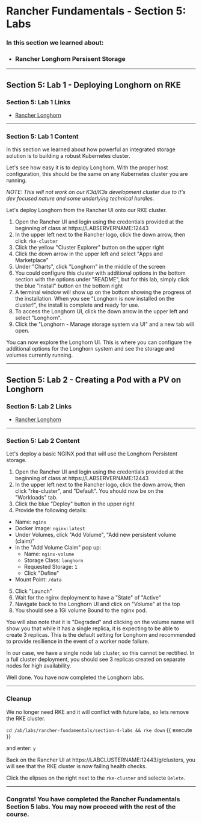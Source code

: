 # Rancher Fundamentals - Section 5: Labs

### In this section we learned about:

* ### Rancher Longhorn Persisent Storage

____

## Section 5: Lab 1 - Deploying Longhorn on RKE

### Section 5: Lab 1 Links

* [Rancher Longhorn](https://rancher.com/products/longhorn/)
____

### Section 5: Lab 1 Content

In this section we learned about how powerful an integrated storage solution is to building a robust Kubernetes cluster.

Let's see how easy it is to deploy Longhorn. With the proper host configuration, this should be the same on any Kubernetes cluster you are running.

*NOTE: This will not work on our K3d/K3s development cluster due to it's dev focused nature and some underlying technical hurdles.*

Let's deploy Longhorn from the Rancher UI onto our RKE cluster.

1. Open the Rancher UI and login using the credentials provided at the beginning of class at https://LABSERVERNAME:12443
2. In the upper left next to the Rancher logo, click the down arrow, then click `rke-cluster`
3. Click the yellow "Cluster Explorer" button on the upper right
4. Click the down arrow in the upper left and select "Apps and Marketplace"
5. Under "Charts", click "Longhorn" in the middle of the screen
6. You could configure this cluster with additional options in the bottom section with the options under "README", but for this lab, simply click the blue "Install" button on the bottom right
7. A terminal window will show up on the bottom showing the progress of the installation. When you see "Longhorn is now installed on the cluster!", the install is complete and ready for use. 
8. To access the Longhorn UI, click the down arrow in the upper left and select "Longhorn".
9. Click the "Longhorn - Manage storage system via UI" and a new tab will open.

You can now explore the Longhorn UI. This is where you can configure the additional options for the Longhorn system and see the storage and volumes currently running.

____

## Section 5: Lab 2 - Creating a Pod with a PV on Longhorn

### Section 5: Lab 2 Links

* [Rancher Longhorn]()
____

### Section 5: Lab 2 Content

Let's deploy a basic NGINX pod that will use the Longhorn Persistent storage.

1. Open the Rancher UI and login using the credentials provided at the beginning of class at https://LABSERVERNAME:12443
2. In the upper left next to the Rancher logo, click the down arrow, then click "rke-cluster", and "Default". You should now be on the "Workloads" tab. 
3. Click the blue "Deploy" button in the upper right
4. Provide the following details:
  * Name: `nginx`
  * Docker Image: `nginx:latest`
  * Under Volumes, click "Add Volume", "Add new persistent volume (claim)" 
  * In the "Add Volume Claim" pop up:
    * Name: `nginx-volume`
    * Storage Class: `longhorn`
    * Requested Storage: `1`
    * Click "Define"
  * Mount Point: `/data`
5. Click "Launch"
6. Wait for the nginx deployment to have a "State" of "Active"
7. Navigate back to the Longhorn UI and click on "Volume" at the top
8. You should see a 1Gi volume Bound to the nginx pod. 

You will also note that it is "Degraded" and clicking on the volume name will show you that while it has a single replica, it is expecting to be able to create 3 replicas. This is the default setting for Longhorn and recommended to provide resilience in the event of a worker node failure.

In our case, we have a single node lab cluster, so this cannot be rectified. In a full cluster deployment, you should see 3 replicas created on separate nodes for high availability.

Well done. You have now completed the Longhorn labs.

___

### Cleanup

We no longer need RKE and it will conflict with future labs, so lets remove the RKE cluster.

`cd /ab/labs/rancher-fundamentals/section-4-labs && rke down` {{ execute }}

and enter: `y`

Back on the Rancher UI at https://LABCLUSTERNAME:12443/g/clusters, you will see that the RKE cluster is now failing health checks.

Click the elipses on the right next to the `rke-cluster` and selecte `Delete`. 

____

### Congrats! You have completed the Rancher Fundamentals Section 5 labs. You may now proceed with the rest of the course.
